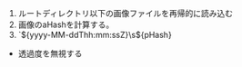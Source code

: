 

1. ルートディレクトリ以下の画像ファイルを再帰的に読み込む
2. 画像のaHashを計算する。
3. `${yyyy-MM-ddThh:mm:ssZ}\s${pHash}


* 透過度を無視する

